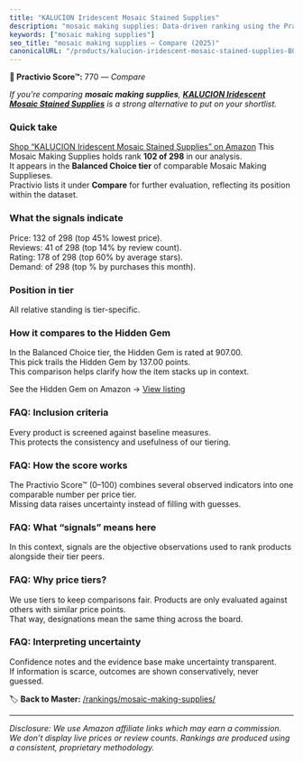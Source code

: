 ```yaml
---
title: "KALUCION Iridescent Mosaic Stained Supplies"
description: "mosaic making supplies: Data-driven ranking using the Practivio Score™. Positioned by quality, value, demand, findability, momentum."
keywords: ["mosaic making supplies"]
seo_title: "mosaic making supplies — Compare (2025)"
canonicalURL: "/products/kalucion-iridescent-mosaic-stained-supplies-B0B3C7QK53/"
---
```


**🛒 Practivio Score™:** 770 — _Compare_


*If you're comparing **mosaic making supplies**, **[KALUCION Iridescent Mosaic Stained Supplies](https://www.amazon.com/dp/B0B3C7QK53?tag=practivio-20)** is a strong alternative to put on your shortlist.*
### Quick take
[Shop “KALUCION Iridescent Mosaic Stained Supplies” on Amazon](https://www.amazon.com/dp/B0B3C7QK53?tag=practivio-20)
This Mosaic Making Supplies holds rank **102 of 298** in our analysis.  
It appears in the **Balanced Choice tier** of comparable Mosaic Making Supplieses.  
Practivio lists it under **Compare** for further evaluation, reflecting its position within the dataset.

### What the signals indicate
Price: 132 of 298 (top 45% lowest price).  
Reviews: 41 of 298 (top 14% by review count).  
Rating: 178 of 298 (top 60% by average stars).  
Demand:  of 298 (top % by purchases this month).

### Position in tier
All relative standing is tier-specific.

### How it compares to the Hidden Gem
In the Balanced Choice tier, the Hidden Gem is rated at 907.00.  
This pick trails the Hidden Gem by 137.00 points.  
This comparison helps clarify how the item stacks up in context.  

See the Hidden Gem on Amazon → [View listing](https://www.amazon.com/dp/B099FB4GCD?tag=practivio-20)

### FAQ: Inclusion criteria
Every product is screened against baseline measures.  
This protects the consistency and usefulness of our tiering.

### FAQ: How the score works
The Practivio Score™ (0–100) combines several observed indicators into one comparable number per price tier.  
Missing data raises uncertainty instead of filling with guesses.

### FAQ: What “signals” means here
In this context, signals are the objective observations used to rank products alongside their tier peers.

### FAQ: Why price tiers?
We use tiers to keep comparisons fair. Products are only evaluated against others with similar price points.  
That way, designations mean the same thing across the board.

### FAQ: Interpreting uncertainty
Confidence notes and the evidence base make uncertainty transparent.  
If information is scarce, outcomes are shown conservatively, never guessed.

<!-- Missing template for Compare/CompareWithinPriceClass -->


🏷️ **Back to Master:** [/rankings/mosaic-making-supplies/](/rankings/mosaic-making-supplies/)

---
_Disclosure: We use Amazon affiliate links which may earn a commission. We don’t display live prices or review counts. Rankings are produced using a consistent, proprietary methodology._
